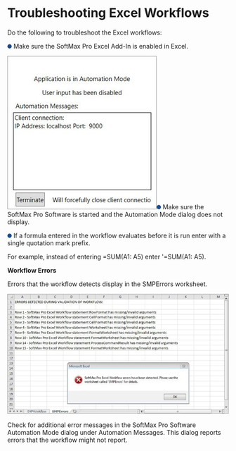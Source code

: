 # Troubleshooting Excel Workflows

Do the following to troubleshoot the Excel workflows:

![](<../../../../../.gitbook/assets/5 (3).png>) Make sure the SoftMax Pro Excel Add-In is enabled in Excel.

![](../../../../../.gitbook/assets/6.jpeg)![](<../../../../../.gitbook/assets/7 (1) (1).png>) Make sure the SoftMax Pro Software is started and the Automation Mode dialog does not display.

![](<../../../../../.gitbook/assets/8 (1).png>) If a formula entered in the workflow evaluates before it is run enter with a single quotation mark prefix.

For example, instead of entering =SUM(A1: A5) enter '=SUM(A1: A5).

**Workflow Errors**

Errors that the workflow detects display in the SMPErrors worksheet.

![](../../../../../.gitbook/assets/9.jpeg)

Check for additional error messages in the SoftMax Pro Software Automation Mode dialog under Automation Messages. This dialog reports errors that the workflow might not report.
